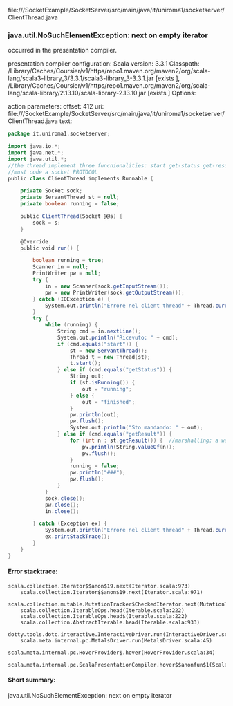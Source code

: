 file://<WORKSPACE>/SocketExample/SocketServer/src/main/java/it/uniroma1/socketserver/ClientThread.java
### java.util.NoSuchElementException: next on empty iterator

occurred in the presentation compiler.

presentation compiler configuration:
Scala version: 3.3.1
Classpath:
<HOME>/Library/Caches/Coursier/v1/https/repo1.maven.org/maven2/org/scala-lang/scala3-library_3/3.3.1/scala3-library_3-3.3.1.jar [exists ], <HOME>/Library/Caches/Coursier/v1/https/repo1.maven.org/maven2/org/scala-lang/scala-library/2.13.10/scala-library-2.13.10.jar [exists ]
Options:



action parameters:
offset: 412
uri: file://<WORKSPACE>/SocketExample/SocketServer/src/main/java/it/uniroma1/socketserver/ClientThread.java
text:
```scala
package it.uniroma1.socketserver;

import java.io.*;
import java.net.*;
import java.util.*;
//the thread implement three funcnionalities: start get-status get-result => how to implement it
//must code a socket PROTOCOL
public class ClientThread implements Runnable {

    private Socket sock;
    private ServantThread st = null;
    private boolean running = false;

    public ClientThread(Socket @@s) {
        sock = s;
    }

    @Override
    public void run() {

        boolean running = true;
        Scanner in = null;
        PrintWriter pw = null;
        try {
            in = new Scanner(sock.getInputStream());
            pw = new PrintWriter(sock.getOutputStream());
        } catch (IOException e) {
            System.out.println("Errore nel client thread" + Thread.currentThread());
        }
        try {
            while (running) {
                String cmd = in.nextLine();
                System.out.println("Ricevuto: " + cmd);
                if (cmd.equals("start")) {
                    st = new ServantThread();
                    Thread t = new Thread(st);
                    t.start();
                } else if (cmd.equals("getStatus")) {
                    String out;
                    if (st.isRunning()) {
                        out = "running";
                    } else {
                        out = "finished";
                    }
                    pw.println(out);
                    pw.flush();
                    System.out.println("Sto mandando: " + out);
                } else if (cmd.equals("getResult")) {
                    for (int n : st.getResult()) {  //marshalling: a way to format the server response data in a way that the client can handle
                        pw.println(String.valueOf(n));
                        pw.flush();    
                    }
                    running = false;
                    pw.println("###");
                    pw.flush();
                }
            }
            sock.close();
            pw.close();
            in.close();

        } catch (Exception ex) {
            System.out.println("Errore nel client thread" + Thread.currentThread());
            ex.printStackTrace();
        }
    }
}

```



#### Error stacktrace:

```
scala.collection.Iterator$$anon$19.next(Iterator.scala:973)
	scala.collection.Iterator$$anon$19.next(Iterator.scala:971)
	scala.collection.mutable.MutationTracker$CheckedIterator.next(MutationTracker.scala:76)
	scala.collection.IterableOps.head(Iterable.scala:222)
	scala.collection.IterableOps.head$(Iterable.scala:222)
	scala.collection.AbstractIterable.head(Iterable.scala:933)
	dotty.tools.dotc.interactive.InteractiveDriver.run(InteractiveDriver.scala:168)
	scala.meta.internal.pc.MetalsDriver.run(MetalsDriver.scala:45)
	scala.meta.internal.pc.HoverProvider$.hover(HoverProvider.scala:34)
	scala.meta.internal.pc.ScalaPresentationCompiler.hover$$anonfun$1(ScalaPresentationCompiler.scala:352)
```
#### Short summary: 

java.util.NoSuchElementException: next on empty iterator